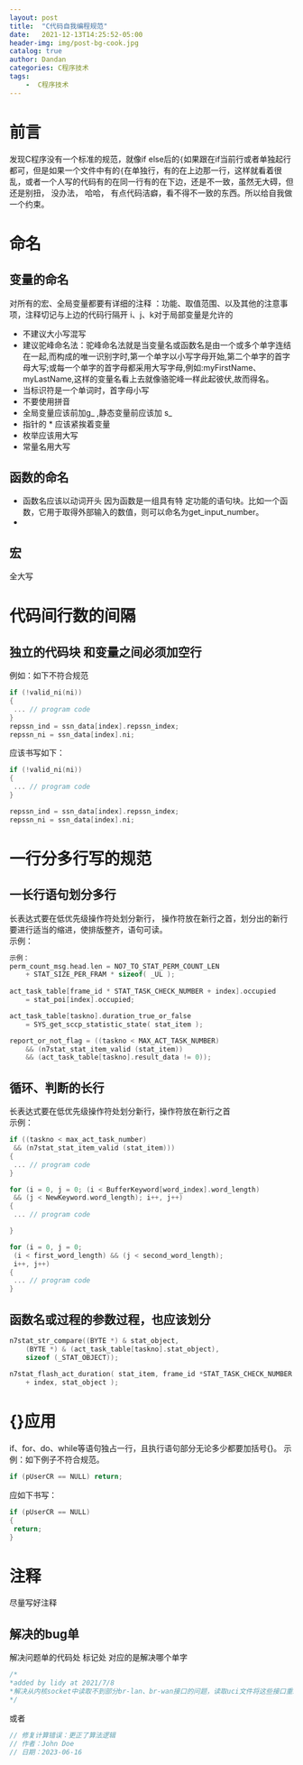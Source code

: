 ```yaml
---
layout: post
title:  "C代码自我编程规范"
date:   2021-12-13T14:25:52-05:00
header-img: img/post-bg-cook.jpg
catalog: true
author: Dandan
categories: C程序技术
tags:
    -  C程序技术
---
```

# 前言 
发现C程序没有一个标准的规范，就像if else后的`{`如果跟在if当前行或者单独起行都可，但是如果一个文件中有的`{`在单独行，有的在上边那一行，这样就看着很乱，或者一个人写的代码有的在同一行有的在下边，还是不一致，虽然无大碍，但还是别扭， 没办法， 哈哈， 有点代码洁癖，看不得不一致的东西。所以给自我做一个约束。

# 命名
## 变量的命名
对所有的宏、全局变量都要有详细的注释   ：功能、取值范围、以及其他的注意事项，注释切记与上边的代码行隔开
i、j、k对于局部变量是允许的
- 不建议大小写混写
- 建议驼峰命名法：驼峰命名法就是当变量名或函数名是由一个或多个单字连结在一起,而构成的唯一识别字时,第一个单字以小写字母开始,第二个单字的首字母大写;或每一个单字的首字母都采用大写字母,例如:myFirstName、myLastName,这样的变量名看上去就像骆驼峰一样此起彼伏,故而得名。
- 当标识符是一个单词时，首字母小写
- 不要使用拼音
- 全局变量应该前加g_  ,静态变量前应该加 s_
- 指针的 * 应该紧挨着变量
- 枚举应该用大写
- 常量名用大写
  
  
## 函数的命名
- 函数名应该以动词开头  因为函数是一组具有特 定功能的语句块。比如一个函数，它用于取得外部输入的数值，则可以命名为get_input_number。
- 
## 宏
全大写

# 代码间行数的间隔
## 独立的代码块 和变量之间必须加空行
例如：如下不符合规范
```c
if (!valid_ni(ni)) 
{ 
 ... // program code 
} 
repssn_ind = ssn_data[index].repssn_index; 
repssn_ni = ssn_data[index].ni;
```
应该书写如下：
```c
if (!valid_ni(ni)) 
{ 
 ... // program code 
} 

repssn_ind = ssn_data[index].repssn_index; 
repssn_ni = ssn_data[index].ni;
```


# 一行分多行写的规范
## 一长行语句划分多行
长表达式要在低优先级操作符处划分新行，
操作符放在新行之首，划分出的新行要进行适当的缩进，使排版整齐，语句可读。  
示例：
```c
示例：
perm_count_msg.head.len = NO7_TO_STAT_PERM_COUNT_LEN 
    + STAT_SIZE_PER_FRAM * sizeof( _UL ); 
 
act_task_table[frame_id * STAT_TASK_CHECK_NUMBER + index].occupied 
    = stat_poi[index].occupied; 

act_task_table[taskno].duration_true_or_false 
    = SYS_get_sccp_statistic_state( stat_item ); 

report_or_not_flag = ((taskno < MAX_ACT_TASK_NUMBER)
    && (n7stat_stat_item_valid (stat_item)) 
    && (act_task_table[taskno].result_data != 0));
```

## 循环、判断的长行
长表达式要在低优先级操作符处划分新行，操作符放在新行之首  
示例：
```c
if ((taskno < max_act_task_number) 
 && (n7stat_stat_item_valid (stat_item))) 
{ 
 ... // program code 
} 

for (i = 0, j = 0; (i < BufferKeyword[word_index].word_length) 
 && (j < NewKeyword.word_length); i++, j++) 
{ 
 ... // program code 

} 

for (i = 0, j = 0; 
 (i < first_word_length) && (j < second_word_length); 
 i++, j++) 
{ 
 ... // program code 
}
```

## 函数名或过程的参数过程，也应该划分
```c
n7stat_str_compare((BYTE *) & stat_object, 
    (BYTE *) & (act_task_table[taskno].stat_object), 
    sizeof (_STAT_OBJECT)); 
 
n7stat_flash_act_duration( stat_item, frame_id *STAT_TASK_CHECK_NUMBER 
    + index, stat_object );
```

# {}应用
if、for、do、while等语句独占一行，且执行语句部分无论多少都要加括号{}。 
示例：如下例子不符合规范。
```c
if (pUserCR == NULL) return; 
```
应如下书写：

```c
if (pUserCR == NULL) 
{ 
 return; 
}
```


# 注释
尽量写好注释
## 解决的bug单
解决问题单的代码处 标记处 对应的是解决哪个单字
```c
/*
*added by lidy at 2021/7/8
*解决从内核socket中读取不到部分br-lan、br-wan接口的问题，读取uci文件将这些接口重新添加一遍；
*/
```
或者 
```c
// 修复计算错误：更正了算法逻辑
// 作者：John Doe
// 日期：2023-06-16
```

